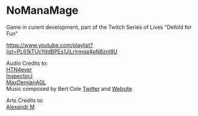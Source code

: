 # NoManaMage
Game in curent development, part of the Twitch Series of Lives "Defold for Fun" 

https://www.youtube.com/playlist?list=PL61kTUcYddBPEs1JjLrlrmqa4pN8znl8U



Audio Credits to:   
[HTN4ever](https://freesound.org/people/HTN4ever/)   
[InspectorJ](https://freesound.org/people/InspectorJ/sounds/401707/)   
[MaxDemianAGL](https://freesound.org/people/MaxDemianAGL/sounds/132250/)   
Music composed by Bert Cole [Twitter](https://twitter.com/BitByBitSound) and [Website](http://bitbybitsound.com)   


Arts Credits to:   
[Alexandr M](https://twitter.com/IKnowKingRabbit)